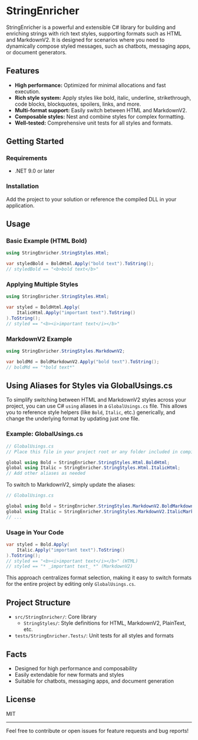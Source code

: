 # StringEnricher

StringEnricher is a powerful and extensible C# library for building and enriching strings with rich text styles, supporting formats such as HTML and MarkdownV2. It is designed for scenarios where you need to dynamically compose styled messages, such as chatbots, messaging apps, or document generators.

## Features
- **High performance:** Optimized for minimal allocations and fast execution.
- **Rich style system:** Apply styles like bold, italic, underline, strikethrough, code blocks, blockquotes, spoilers, links, and more.
- **Multi-format support:** Easily switch between HTML and MarkdownV2.
- **Composable styles:** Nest and combine styles for complex formatting.
- **Well-tested:** Comprehensive unit tests for all styles and formats.

## Getting Started

### Requirements
- .NET 9.0 or later

### Installation
Add the project to your solution or reference the compiled DLL in your application.

## Usage

### Basic Example (HTML Bold)
```csharp
using StringEnricher.StringStyles.Html;

var styledBold = BoldHtml.Apply("bold text").ToString();
// styledBold == "<b>bold text</b>"
```

### Applying Multiple Styles
```csharp
using StringEnricher.StringStyles.Html;

var styled = BoldHtml.Apply(
    ItalicHtml.Apply("important text").ToString()
).ToString();
// styled == "<b><i>important text</i></b>"
```

### MarkdownV2 Example
```csharp
using StringEnricher.StringStyles.MarkdownV2;

var boldMd = BoldMarkdownV2.Apply("bold text").ToString();
// boldMd == "*bold text*"
```

## Using Aliases for Styles via GlobalUsings.cs

To simplify switching between HTML and MarkdownV2 styles across your project, you can use C# `using` aliases in a `GlobalUsings.cs` file. This allows you to reference style helpers (like `Bold`, `Italic`, etc.) generically, and change the underlying format by updating just one file.

### Example: GlobalUsings.cs
```csharp
// GlobalUsings.cs
// Place this file in your project root or any folder included in compilation.

global using Bold = StringEnricher.StringStyles.Html.BoldHtml;
global using Italic = StringEnricher.StringStyles.Html.ItalicHtml;
// Add other aliases as needed
```

To switch to MarkdownV2, simply update the aliases:
```csharp
// GlobalUsings.cs

global using Bold = StringEnricher.StringStyles.MarkdownV2.BoldMarkdown;
global using Italic = StringEnricher.StringStyles.MarkdownV2.ItalicMarkdown;
// ...
```

### Usage in Your Code
```csharp
var styled = Bold.Apply(
    Italic.Apply("important text").ToString()
).ToString();
// styled == "<b><i>important text</i></b>" (HTML)
// styled == "* _important text_ *" (MarkdownV2)
```

This approach centralizes format selection, making it easy to switch formats for the entire project by editing only `GlobalUsings.cs`.

## Project Structure
- `src/StringEnricher/`: Core library
  - `StringStyles/`: Style definitions for HTML, MarkdownV2, PlainText, etc.
- `tests/StringEnricher.Tests/`: Unit tests for all styles and formats

## Facts
- Designed for high performance and composability
- Easily extendable for new formats and styles
- Suitable for chatbots, messaging apps, and document generation

## License
MIT

---
Feel free to contribute or open issues for feature requests and bug reports!
